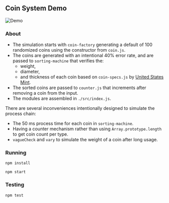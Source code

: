 ## Coin System Demo ##

![Demo](http://i.giphy.com/127U7JFJpfoHew.gif)

### About ###
+ The simulation starts with `coin-factory` generating a default of 100 randomized coins using the constructor from `coin.js`. 
+ The coins are generated with an intentional 40% error rate, and are passed to `sorting-machine` that verifies the: 
  + weight, 
  + diameter, 
  + and thickness of each coin based on `coin-specs.js` by [United States Mint](https://www.usmint.gov/about_the_mint/?action=coin_specifications). 
+ The sorted coins are passed to `counter.js` that increments after removing a coin from the input.
+ The modules are assembled in `./src/index.js`.

There are several inconveniences intentionally designed to simulate the process chain:
+ The 50 ms process time for each coin in `sorting-machine`.
+ Having a counter mechanism rather than using `Array.prototype.length` to get coin count per type.
+ `vagueCheck` and `vary` to simulate the weight of a coin after long usage.

### Running ###
`npm install`

`npm start`
### Testing ###
`npm test`


